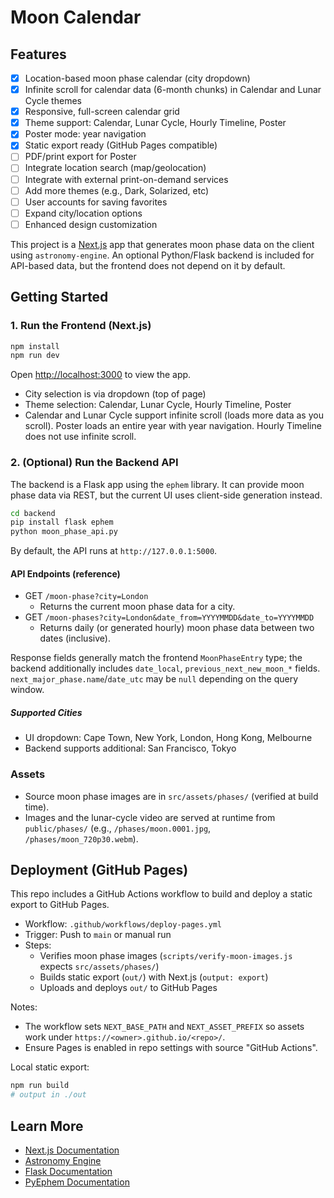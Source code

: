 # Moon Calendar

## Features

- [x] Location-based moon phase calendar (city dropdown)
- [x] Infinite scroll for calendar data (6-month chunks) in Calendar and Lunar Cycle themes
- [x] Responsive, full-screen calendar grid
- [x] Theme support: Calendar, Lunar Cycle, Hourly Timeline, Poster
- [x] Poster mode: year navigation
- [x] Static export ready (GitHub Pages compatible)
- [ ] PDF/print export for Poster
- [ ] Integrate location search (map/geolocation)
- [ ] Integrate with external print-on-demand services
- [ ] Add more themes (e.g., Dark, Solarized, etc)
- [ ] User accounts for saving favorites
- [ ] Expand city/location options
- [ ] Enhanced design customization

This project is a [Next.js](https://nextjs.org) app that generates moon phase data on the client using `astronomy-engine`. An optional Python/Flask backend is included for API-based data, but the frontend does not depend on it by default.

## Getting Started

### 1. Run the Frontend (Next.js)

```bash
npm install
npm run dev
```

Open [http://localhost:3000](http://localhost:3000) to view the app.

- City selection is via dropdown (top of page)
- Theme selection: Calendar, Lunar Cycle, Hourly Timeline, Poster
- Calendar and Lunar Cycle support infinite scroll (loads more data as you scroll). Poster loads an entire year with year navigation. Hourly Timeline does not use infinite scroll.

### 2. (Optional) Run the Backend API

The backend is a Flask app using the `ephem` library. It can provide moon phase data via REST, but the current UI uses client-side generation instead.

```bash
cd backend
pip install flask ephem
python moon_phase_api.py
```

By default, the API runs at `http://127.0.0.1:5000`.

#### API Endpoints (reference)

- GET `/moon-phase?city=London`
  - Returns the current moon phase data for a city.
- GET `/moon-phases?city=London&date_from=YYYYMMDD&date_to=YYYYMMDD`
  - Returns daily (or generated hourly) moon phase data between two dates (inclusive).

Response fields generally match the frontend `MoonPhaseEntry` type; the backend additionally includes `date_local`, `previous_next_new_moon_*` fields. `next_major_phase.name`/`date_utc` may be `null` depending on the query window.

##### Supported Cities

- UI dropdown: Cape Town, New York, London, Hong Kong, Melbourne
- Backend supports additional: San Francisco, Tokyo

### Assets

- Source moon phase images are in `src/assets/phases/` (verified at build time).
- Images and the lunar-cycle video are served at runtime from `public/phases/` (e.g., `/phases/moon.0001.jpg`, `/phases/moon_720p30.webm`).

## Deployment (GitHub Pages)

This repo includes a GitHub Actions workflow to build and deploy a static export to GitHub Pages.

- Workflow: `.github/workflows/deploy-pages.yml`
- Trigger: Push to `main` or manual run
- Steps:
  - Verifies moon phase images (`scripts/verify-moon-images.js` expects `src/assets/phases/`)
  - Builds static export (`out/`) with Next.js (`output: export`)
  - Uploads and deploys `out/` to GitHub Pages

Notes:

- The workflow sets `NEXT_BASE_PATH` and `NEXT_ASSET_PREFIX` so assets work under `https://<owner>.github.io/<repo>/`.
- Ensure Pages is enabled in repo settings with source "GitHub Actions".

Local static export:

```bash
npm run build
# output in ./out
```

## Learn More

- [Next.js Documentation](https://nextjs.org/docs)
- [Astronomy Engine](https://github.com/cosinekitty/astronomy)
- [Flask Documentation](https://flask.palletsprojects.com/)
- [PyEphem Documentation](https://rhodesmill.org/pyephem/)
